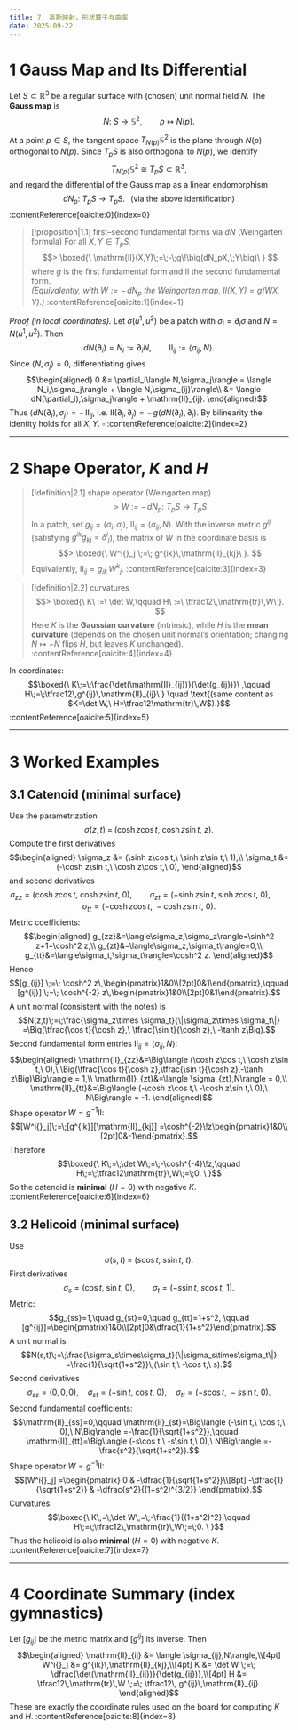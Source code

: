 ```yaml
---
title: 7. 高斯映射，形状算子与曲率
date: 2025-09-22
---
```

# 1 Gauss Map and Its Differential

Let $S\subset\mathbb{R}^3$ be a regular surface with (chosen) unit normal field $N$. The **Gauss map** is
$$N:\ S\longrightarrow \mathbb{S}^2,\qquad p\mapsto N(p).$$

At a point $p\in S$, the tangent space $T_{N(p)}\mathbb{S}^2$ is the plane through $N(p)$ orthogonal to $N(p)$. Since $T_pS$ is also orthogonal to $N(p)$, we identify
$$T_{N(p)}\mathbb{S}^2\ \cong\ T_pS\subset\mathbb{R}^3,$$
and regard the differential of the Gauss map as a linear endomorphism
$$dN_p:\ T_pS\longrightarrow T_pS. \ \ \, \text{(via the above identification)}$$ 
:contentReference[oaicite:0]{index=0}

> [!proposition|1.1] first–second fundamental forms via $dN$ (Weingarten formula)
> For all $X,Y\in T_pS$,
> $$> \boxed{\ \mathrm{II}(X,Y)\;=\;-\;g\!\big(dN_pX,\;Y\big)\ }
>$$
> where $g$ is the first fundamental form and $\mathrm{II}$ the second fundamental form.  
> *(Equivalently, with $W:=-\,dN_p$ the Weingarten map, $\mathrm{II}(X,Y)=g(WX,Y)$.)*  :contentReference[oaicite:1]{index=1}

*Proof (in local coordinates).* Let $\sigma(u^1,u^2)$ be a patch with $\sigma_i=\partial_i\sigma$ and $N=N(u^1,u^2)$. Then
$$dN(\partial_i)=N_i:=\partial_i N,\qquad \mathrm{II}_{ij}:=\langle\sigma_{ij},N\rangle.$$
Since $\langle N,\sigma_j\rangle=0$, differentiating gives
$$\begin{aligned}
0
&= \partial_i\langle N,\sigma_j\rangle
 = \langle N_i,\sigma_j\rangle + \langle N,\sigma_{ij}\rangle\\
&= \langle dN(\partial_i),\sigma_j\rangle + \mathrm{II}_{ij}.
\end{aligned}$$
Thus $\langle dN(\partial_i),\sigma_j\rangle = -\,\mathrm{II}_{ij}$, i.e. $\mathrm{II}(\partial_i,\partial_j)=-\,g\big(dN(\partial_i),\partial_j\big)$. By bilinearity the identity holds for all $X,Y$. $\square$  :contentReference[oaicite:2]{index=2}

---

# 2 Shape Operator, $K$ and $H$

> [!definition|2.1] shape operator (Weingarten map)
> $$> W\ :=\ -\,dN_p:\ T_pS\to T_pS.
>$$
> In a patch, set $g_{ij}=\langle\sigma_i,\sigma_j\rangle$, $\mathrm{II}_{ij}=\langle\sigma_{ij},N\rangle$. With the inverse metric $g^{ij}$ (satisfying $g^{ik}g_{kj}=\delta^i{}_j$), the matrix of $W$ in the coordinate basis is
> $$> \boxed{\ W^i{}_j \;=\; g^{ik}\,\mathrm{II}_{kj}\ }.
>$$
> Equivalently, $\mathrm{II}_{ij}=g_{ik}\,W^k{}_j$.  :contentReference[oaicite:3]{index=3}

> [!definition|2.2] curvatures
> $$> \boxed{\ K\ :=\ \det W,\qquad H\ :=\ \tfrac12\,\mathrm{tr}\,W\ }.
>$$
> Here $K$ is the **Gaussian curvature** (intrinsic), while $H$ is the **mean curvature** (depends on the chosen unit normal’s orientation; changing $N\mapsto -N$ flips $H$, but leaves $K$ unchanged).  :contentReference[oaicite:4]{index=4}

In coordinates:
$$\boxed{\ K\;=\;\frac{\det(\mathrm{II}_{ij})}{\det(g_{ij})}\ ,\qquad 
H\;=\;\tfrac12\,g^{ij}\,\mathrm{II}_{ij}\ } \quad
\text{(same content as $K=\det W,\ H=\tfrac12\mathrm{tr}\,W$).}$$ 
:contentReference[oaicite:5]{index=5}

---

# 3 Worked Examples

## 3.1 Catenoid (minimal surface)
Use the parametrization
$$\sigma(z,t)\;=\;(\cosh z \cos t,\ \cosh z \sin t,\ z).$$
Compute the first derivatives
$$\begin{aligned}
\sigma_z &= (\sinh z\cos t,\ \sinh z\sin t,\ 1),\\
\sigma_t &= (-\cosh z\sin t,\ \cosh z\cos t,\ 0),
\end{aligned}$$
and second derivatives
$$\sigma_{zz}=(\cosh z\cos t,\ \cosh z\sin t,\ 0),\qquad
\sigma_{zt}=(-\sinh z\sin t,\ \sinh z\cos t,\ 0),\qquad
\sigma_{tt}=(-\cosh z\cos t,\ -\cosh z\sin t,\ 0).$$
Metric coefficients:
$$\begin{aligned}
g_{zz}&=\langle\sigma_z,\sigma_z\rangle=\sinh^2 z+1=\cosh^2 z,\\
g_{zt}&=\langle\sigma_z,\sigma_t\rangle=0,\\
g_{tt}&=\langle\sigma_t,\sigma_t\rangle=\cosh^2 z.
\end{aligned}$$
Hence
$$[g_{ij}] \;=\; \cosh^2 z\,\begin{pmatrix}1&0\\[2pt]0&1\end{pmatrix},\qquad
[g^{ij}] \;=\; \cosh^{-2} z\,\begin{pmatrix}1&0\\[2pt]0&1\end{pmatrix}.$$
A unit normal (consistent with the notes) is
$$N(z,t)\;=\;\frac{\sigma_z\times \sigma_t}{\|\sigma_z\times \sigma_t\|}
=\Big(\tfrac{\cos t}{\cosh z},\ \tfrac{\sin t}{\cosh z},\ -\tanh z\Big).$$
Second fundamental form entries $\mathrm{II}_{ij}=\langle\sigma_{ij},N\rangle$:
$$\begin{aligned}
\mathrm{II}_{zz}&=\Big\langle (\cosh z\cos t,\ \cosh z\sin t,\ 0),\ 
\Big(\tfrac{\cos t}{\cosh z},\tfrac{\sin t}{\cosh z},-\tanh z\Big)\Big\rangle = 1,\\
\mathrm{II}_{zt}&=\langle \sigma_{zt},N\rangle = 0,\\
\mathrm{II}_{tt}&=\Big\langle (-\cosh z\cos t,\ -\cosh z\sin t,\ 0),\ N\Big\rangle = -1.
\end{aligned}$$
Shape operator $W=g^{-1}\mathrm{II}$:
$$[W^i{}_j]\;=\;[g^{ik}][\mathrm{II}_{kj}]
=\cosh^{-2}\!z\begin{pmatrix}1&0\\[2pt]0&-1\end{pmatrix}.$$
Therefore
$$\boxed{\ K\;=\;\det W\;=\;-\cosh^{-4}\!z,\qquad H\;=\;\tfrac12\mathrm{tr}\,W\;=\;0. \ }$$
So the catenoid is **minimal** ($H=0$) with negative $K$.  :contentReference[oaicite:6]{index=6}

## 3.2 Helicoid (minimal surface)
Use
$$\sigma(s,t)\;=\;(s\cos t,\ s\sin t,\ t).$$
First derivatives
$$\sigma_s=(\cos t,\ \sin t,\ 0),\qquad
\sigma_t=(-s\sin t,\ s\cos t,\ 1).$$
Metric:
$$g_{ss}=1,\quad g_{st}=0,\quad g_{tt}=1+s^2,
\qquad
[g^{ij}]=\begin{pmatrix}1&0\\[2pt]0&\dfrac{1}{1+s^2}\end{pmatrix}.$$
A unit normal is
$$N(s,t)\;=\;\frac{\sigma_s\times\sigma_t}{\|\sigma_s\times\sigma_t\|}
=\frac{1}{\sqrt{1+s^2}}\;(\sin t,\ -\cos t,\ s).$$
Second derivatives
$$\sigma_{ss}=(0,0,0),\quad
\sigma_{st}=(-\sin t,\ \cos t,\ 0),\quad
\sigma_{tt}=(-s\cos t,\ -s\sin t,\ 0).$$
Second fundamental coefficients:
$$\mathrm{II}_{ss}=0,\qquad
\mathrm{II}_{st}=\Big\langle (-\sin t,\ \cos t,\ 0),\ N\Big\rangle
=-\frac{1}{\sqrt{1+s^2}},\qquad
\mathrm{II}_{tt}=\Big\langle (-s\cos t,\ -s\sin t,\ 0),\ N\Big\rangle
=-\frac{s^2}{\sqrt{1+s^2}}.$$
Shape operator $W=g^{-1}\mathrm{II}$:
$$[W^i{}_j]
=\begin{pmatrix}
0 & -\dfrac{1}{\sqrt{1+s^2}}\\[8pt]
-\dfrac{1}{\sqrt{1+s^2}} & -\dfrac{s^2}{(1+s^2)^{3/2}}
\end{pmatrix}.$$
Curvatures:
$$\boxed{\ K\;=\;\det W\;=\;-\frac{1}{(1+s^2)^2},\qquad
H\;=\;\tfrac12\,\mathrm{tr}\,W\;=\;0. \ }$$
Thus the helicoid is also **minimal** ($H=0$) with negative $K$.  :contentReference[oaicite:7]{index=7}

---

# 4 Coordinate Summary (index gymnastics)

Let $[g_{ij}]$ be the metric matrix and $[g^{ij}]$ its inverse. Then
$$\begin{aligned}
\mathrm{II}_{ij} &= \langle \sigma_{ij},N\rangle,\\[4pt]
W^i{}_j &= g^{ik}\,\mathrm{II}_{kj},\\[4pt]
K &= \det W \;=\; \dfrac{\det(\mathrm{II}_{ij})}{\det(g_{ij})},\\[4pt]
H &= \tfrac12\,\mathrm{tr}\,W \;=\; \tfrac12\, g^{ij}\,\mathrm{II}_{ij}.
\end{aligned}$$
These are exactly the coordinate rules used on the board for computing $K$ and $H$.  :contentReference[oaicite:8]{index=8}

